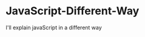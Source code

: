                               
# JavaScript-Different-Way
I'll explain javaScript in a different way       
  









